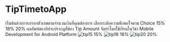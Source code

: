 # TipTimetoApp
เริ่มต้นด้วยการกรอกตัวเลขตามจำนวนเงินที่คุณต้องการ เลือกระดับความพึงพอใจตาม Choice 15% 18% 20%  ผลลัพท์ของทิปจะปรากฏที่ช่อง Tip Amount
จัดทำโดยใช้เรียนในวิชา Mobile Development for Android Platform
![tip15](https://user-images.githubusercontent.com/110089122/183025523-5c16eea9-79a5-4036-931c-3fc1cabf8b5e.png)
15%
![tip18](https://user-images.githubusercontent.com/110089122/183025584-c12ac09d-cf2e-461a-a960-ec2b0df949d6.png)
18%
![tip20](https://user-images.githubusercontent.com/110089122/183025645-4f743a33-30d1-4d2d-9792-e2ce02be2867.png)
20%
